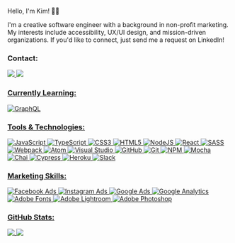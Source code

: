 Hello, I'm Kim! 👋🏼

I'm a creative software engineer with a background in non-profit marketing. My interests include accessibility, UX/UI design, and mission-driven organizations. If you'd like to connect, just send me a request on LinkedIn!

### Contact:
<a href="mailto:kmewrd@gmail.com">
<img src="https://img.shields.io/badge/Gmail-D14836?style=for-the-badge&logo=gmail&logoColor=white" />
<a href="https://www.linkedin.com/in/kmewrd/">
<img src="https://img.shields.io/badge/linkedin-%230077B5.svg?style=for-the-badge&logo=linkedin&logoColor=white" />

### Currently Learning:
![GraphQL](https://img.shields.io/badge/-GraphQL-E10098?style=for-the-badge&logo=graphql&logoColor=white)

### Tools & Technologies:
![JavaScript](https://img.shields.io/badge/javascript-%23323330.svg?style=for-the-badge&logo=javascript&logoColor=%23F7DF1E)
![TypeScript](https://img.shields.io/badge/typescript-%23007ACC.svg?style=for-the-badge&logo=typescript&logoColor=white)
![CSS3](https://img.shields.io/badge/css3-%231572B6.svg?style=for-the-badge&logo=css3&logoColor=white)
![HTML5](https://img.shields.io/badge/html5-%23E34F26.svg?style=for-the-badge&logo=html5&logoColor=white)
![NodeJS](https://img.shields.io/badge/node.js-6DA55F?style=for-the-badge&logo=node.js&logoColor=white)
![React](https://img.shields.io/badge/react-%2320232a.svg?style=for-the-badge&logo=react&logoColor=%2361DAFB)
![SASS](https://img.shields.io/badge/SASS-hotpink.svg?style=for-the-badge&logo=SASS&logoColor=white)
![Webpack](https://img.shields.io/badge/webpack-%238DD6F9.svg?style=for-the-badge&logo=webpack&logoColor=black)
![Atom](https://img.shields.io/badge/Atom-%2366595C.svg?style=for-the-badge&logo=atom&logoColor=white)
![Visual Studio](https://img.shields.io/badge/Visual%20Studio-5C2D91.svg?style=for-the-badge&logo=visual-studio&logoColor=white)
![GitHub](https://img.shields.io/badge/github-%23121011.svg?style=for-the-badge&logo=github&logoColor=white)
![Git](https://img.shields.io/badge/git-%23F05033.svg?style=for-the-badge&logo=git&logoColor=white)
![NPM](https://img.shields.io/badge/NPM-%23000000.svg?style=for-the-badge&logo=npm&logoColor=white) 
![Mocha](https://img.shields.io/badge/-mocha-%238D6748?style=for-the-badge&logo=mocha&logoColor=white)
![Chai](https://img.shields.io/badge/chai-A30701?style=for-the-badge&logo=chai&logoColor=white) 
![Cypress](https://img.shields.io/badge/-cypress-%23E5E5E5?style=for-the-badge&logo=cypress&logoColor=058a5e)
![Heroku](https://img.shields.io/badge/Heroku-430098?style=for-the-badge&logo=heroku&logoColor=white)
![Slack](https://img.shields.io/badge/Slack-4A154B?style=for-the-badge&logo=slack&logoColor=white)
 
### Marketing Skills:
![Facebook Ads](https://img.shields.io/badge/Facebook-1877F2?style=for-the-badge&logo=facebook&logoColor=white)
![Instagram Ads](https://img.shields.io/badge/Instagram-E4405F?style=for-the-badge&logo=instagram&logoColor=white)
![Google Ads](https://img.shields.io/badge/Google%20Ads-E37400?style=for-the-badge&logo=google&=<>&message=Google%20Ads&color=darkblue)
![Google Analytics](https://img.shields.io/badge/Google%20Analytics-E37400?style=for-the-badge&logo=google%20analytics&logoColor=white)
![Adobe Fonts](https://img.shields.io/badge/Adobe%20Fonts-000B1D.svg?style=for-the-badge&logo=Adobe%20Fonts&logoColor=white) 
![Adobe Lightroom](https://img.shields.io/badge/Adobe%20Lightroom-31A8FF.svg?style=for-the-badge&logo=Adobe%20Lightroom&logoColor=white)
![Adobe Photoshop](https://img.shields.io/badge/adobephotoshop-%2331A8FF.svg?style=for-the-badge&logo=adobephotoshop&logoColor=white)

### GitHub Stats:
<a href="https://github.com/kmewrd/github-readme-stats">
  <img align="top" src="https://github-readme-stats.vercel.app/api?username=kmewrd&theme=nightowl&hide_rank=true&hide=stars&count_private&show_icons=true" />
</a>
<a href="https://github.com/kmewrd/github-readme-stats">
  <img align="top" src="https://github-readme-stats.vercel.app/api/top-langs/?username=kmewrd&theme=nightowl&layout=compact" />
</a>
